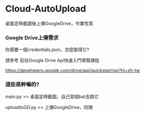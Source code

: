 # Cloud-AutoUpload
桌面定時截圖後上傳GoogleDrive，作業性質


### Google Drive上傳需求
你需要一個credentials.json，怎麼取得它?

請參考 前往Google Drive Api快速入門導覽課程 

https://developers.google.com/drive/api/quickstart/go?hl=zh-tw

### 這些是幹嘛的?
main.py >> 桌面定時截圖，自己寫個bat去跑它

uploadtoGD.py >> 上傳GoogleDrive，同理



